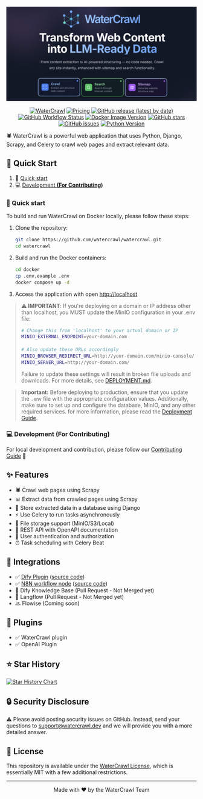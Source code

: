 ![Water Crawl](https://raw.githubusercontent.com/watercrawl/WaterCrawl/0d60be2a79e8d4ce62ae5c7c77f4f8bdf0113dc9/assets/banner.png)

<div align="center">

[![WaterCrawl](https://img.shields.io/badge/Product-F04438)](https://watercrawl.dev)
[![Pricing](https://img.shields.io/badge/free-pricing?logo=free&color=%20%23155EEF&label=pricing&labelColor=%20%23528bff)](https://watercrawl.dev/pricing)
[![GitHub release (latest by date)](https://img.shields.io/github/v/release/watercrawl/watercrawl)](https://github.com/watercrawl/watercrawl/releases)
[![GitHub Workflow Status](https://img.shields.io/github/actions/workflow/status/watercrawl/watercrawl/lint-pr.yml?label=tests)](https://github.com/watercrawl/watercrawl/actions)
[![Docker Image Version](https://img.shields.io/docker/v/watercrawl/watercrawl?label=docker)](https://hub.docker.com/r/watercrawl/watercrawl)
[![GitHub stars](https://img.shields.io/github/stars/watercrawl/watercrawl)](https://github.com/watercrawl/watercrawl/stargazers)
[![GitHub issues](https://img.shields.io/github/issues/watercrawl/watercrawl)](https://github.com/watercrawl/watercrawl/issues)
[![Python Version](https://img.shields.io/badge/python-3.13-blue)](https://www.python.org/downloads/)

</div>

🕷️ WaterCrawl is a powerful web application that uses Python, Django, Scrapy, and Celery to crawl web pages and extract relevant data.

## 🚀 Quick Start

1. 🐳 [Quick start](#-quick-start)
2. 💻 [Development **(For Contributing)**](./CONTRIBUTING.md)

### 🐳 Quick start

To build and run WaterCrawl on Docker locally, please follow these steps:

1. Clone the repository:
    ```bash
    git clone https://github.com/watercrawl/watercrawl.git
    cd watercrawl
    ```

2. Build and run the Docker containers:
    ```bash
    cd docker
    cp .env.example .env
    docker compose up -d
    ```

3. Access the application with open [http://localhost](http://localhost)

> **⚠️ IMPORTANT**: If you're deploying on a domain or IP address other than localhost, you MUST update the MinIO configuration in your .env file:
> ```bash
> # Change this from 'localhost' to your actual domain or IP
> MINIO_EXTERNAL_ENDPOINT=your-domain.com
> 
> # Also update these URLs accordingly
> MINIO_BROWSER_REDIRECT_URL=http://your-domain.com/minio-console/
> MINIO_SERVER_URL=http://your-domain.com/
> ```
> Failure to update these settings will result in broken file uploads and downloads. For more details, see [DEPLOYMENT.md](./DEPLOYMENT.md).

> **Important:** Before deploying to production, ensure that you update the `.env` file with the appropriate configuration values. Additionally, make sure to set up and configure the database, MinIO, and any other required services. for more information, please read the [Deployment Guide](./DEPLOYMENT.md).


### 💻 Development (For Contributing)

For local development and contribution, please follow our [Contributing Guide](./CONTRIBUTING.md) 🤝

## ✨ Features

- 🕷️ Crawl web pages using Scrapy
- 📊 Extract data from crawled pages using Scrapy
- 💾 Store extracted data in a database using Django
- ⚡ Use Celery to run tasks asynchronously
- 📁 File storage support (MinIO/S3/Local)
- 🔄 REST API with OpenAPI documentation
- 🔐 User authentication and authorization
- ⏰ Task scheduling with Celery Beat

## 🔌 Integrations

- ✅ [Dify Plugin](https://marketplace.dify.ai/plugins/watercrawl/watercrawl) ([source code](https://github.com/watercrawl/watercrawl-dify-plugin))
- ✅ [N8N workflow node](https://www.npmjs.com/package/@watercrawl/n8n-nodes-watercrawl) ([source code](https://github.com/watercrawl/n8n-nodes-watercrawl))
- 🔄 Dify Knowledge Base (Pull Request - Not Merged yet)
- 🔄 Langflow (Pull Request - Not Merged yet)
- 🔜 Flowise (Coming soon)

## 🔧 Plugins

- ✅ WaterCrawl plugin
- ✅ OpenAI Plugin

## ⭐ Star History

[![Star History Chart](https://api.star-history.com/svg?repos=watercrawl/watercrawl&type=Date)](https://star-history.com/#watercrawl/watercrawl&Date)

## 🔒 Security Disclosure

⚠️ Please avoid posting security issues on GitHub. Instead, send your questions to support@watercrawl.dev and we will provide you with a more detailed answer.

## 📄 License

This repository is available under the [WaterCrawl License](LICENSE), which is essentially MIT with a few additional restrictions.

---
<div align="center">
Made with ❤️ by the WaterCrawl Team
</div>